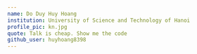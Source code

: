 ```yaml
---
name: Do Duy Huy Hoang
institution: University of Science and Technology of Hanoi
profile_pic: kn.jpg
quote: Talk is cheap. Show me the code
github_user: huyhoang8398
---
```

